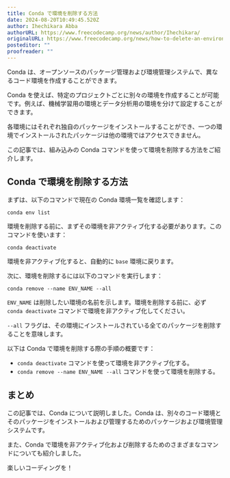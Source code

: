 ```yaml
---
title: Conda で環境を削除する方法
date: 2024-08-20T10:49:45.520Z
author: Ihechikara Abba
authorURL: https://www.freecodecamp.org/news/author/Ihechikara/
originalURL: https://www.freecodecamp.org/news/how-to-delete-an-environment-in-conda/
posteditor: ""
proofreader: ""
---
```


Conda は、オープンソースのパッケージ管理および環境管理システムで、異なるコード環境を作成することができます。

<!-- more -->

Conda を使えば、特定のプロジェクトごとに別々の環境を作成することが可能です。例えば、機械学習用の環境とデータ分析用の環境を分けて設定することができます。

各環境にはそれぞれ独自のパッケージをインストールすることができ、一つの環境でインストールされたパッケージは他の環境ではアクセスできません。

この記事では、組み込みの Conda コマンドを使って環境を削除する方法をご紹介します。

## Conda で環境を削除する方法

まずは、以下のコマンドで現在の Conda 環境一覧を確認します：

```
conda env list
```

環境を削除する前に、まずその環境を非アクティブ化する必要があります。このコマンドを使います：

```
conda deactivate
```

環境を非アクティブ化すると、自動的に `base` 環境に戻ります。

次に、環境を削除するには以下のコマンドを実行します：

```
conda remove --name ENV_NAME --all
```

`ENV_NAME` は削除したい環境の名前を示します。環境を削除する前に、必ず `conda deactivate` コマンドで環境を非アクティブ化してください。

`--all` フラグは、その環境にインストールされている全てのパッケージを削除することを意味します。

以下は Conda で環境を削除する際の手順の概要です：

-   `conda deactivate` コマンドを使って環境を非アクティブ化する。
-   `conda remove --name ENV_NAME --all` コマンドを使って環境を削除する。

## まとめ

この記事では、Conda について説明しました。Conda は、別々のコード環境とそのパッケージをインストールおよび管理するためのパッケージおよび環境管理システムです。

また、Conda で環境を非アクティブ化および削除するためのさまざまなコマンドについても紹介しました。

楽しいコーディングを！

